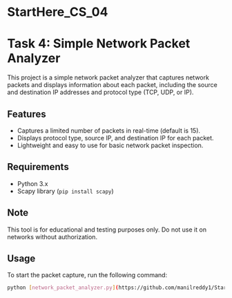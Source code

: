 # StartHere_CS_04

# Task 4: Simple Network Packet Analyzer

This project is a simple network packet analyzer that captures network packets and displays information about each packet, including the source and destination IP addresses and protocol type (TCP, UDP, or IP).

## Features
- Captures a limited number of packets in real-time (default is 15).
- Displays protocol type, source IP, and destination IP for each packet.
- Lightweight and easy to use for basic network packet inspection.

## Requirements
- Python 3.x
- Scapy library (`pip install scapy`)

## Note
This tool is for educational and testing purposes only. Do not use it on networks without authorization.

## Usage
To start the packet capture, run the following command:
```bash
python [network_packet_analyzer.py](https://github.com/manilreddy1/StartHere_CS_04.git)

